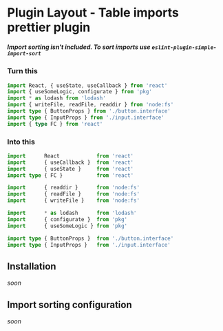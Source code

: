 # Plugin Layout - Table imports prettier plugin
##### Import sorting isn't included. To sort imports use `eslint-plugin-simple-import-sort`

### Turn this
```ts
import React, { useState, useCallback } from 'react'
import { useSomeLogic, configurate } from 'pkg'
import * as lodash from 'lodash'
import { writeFile, readFile, readdir } from 'node:fs'
import type { ButtonProps } from './button.interface'
import type { InputProps } from './input.interface'
import { type FC } from 'react'
```
### Into this
```ts
import      React            from 'react'
import      { useCallback }  from 'react'
import      { useState }     from 'react'
import type { FC }           from 'react'

import      { readdir }      from 'node:fs'
import      { readFile }     from 'node:fs'
import      { writeFile }    from 'node:fs'

import      * as lodash      from 'lodash'
import      { configurate }  from 'pkg'
import      { useSomeLogic } from 'pkg'

import type { ButtonProps }  from './button.interface'
import type { InputProps }   from './input.interface'
```

## Installation
*soon*

## Import sorting configuration
*soon*
